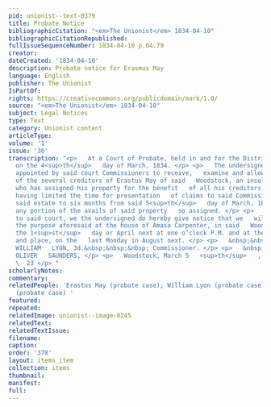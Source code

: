 ```yaml
---
pid: unionist--text-0379
title: Probate Notice
bibliographicCitation: "<em>The Unionist</em> 1834-04-10"
bibliographicCitationRepublished: 
fullIssueSequenceNumber: 1834-04-10 p.04.79
creator: 
dateCreated: '1834-04-10'
description: Probate notice for Erasmus May
language: English
publisher: The Unionist
IsPartOf: 
rights: https://creativecommons.org/publicdomain/mark/1.0/
source: "<em>The Unionist</em> 1834-04-10"
subject: Legal Notices
type: Text
category: Unionist content
articleType: 
volume: '1'
issue: '36'
transcription: "<p>   At a Court of Probate, held in and for the District of Woodstock,
  on the 4<sup>th</sup>   day of March, 1834. </p> <p>   The undersigned having been
  appointed by said court Commissioners to receive,   examine and allow the claims
  of the several creditors of Erastus May of said   Woodstock, an insolvent debtor,
  who has assigned his property for the benefit   of all his creditors, and said court
  having limited the time for presentation   of claims to said Commissioners against
  said estate to six months from said 5<sup>th</sup>   day of March, 1834, or be debarred
  any portion of the avails of said property   so assigned. </p> <p>   In conformity
  to said court, we the undersigned do hereby give notice that we   will meet for
  the purpose aforesaid at the house of Amasa Carpenter, in said   Woodstock on Tuesday
  the 1<sup>st</sup>   day or April next at one o’clock P.M. and at the same hour
  and place, on the   last Monday in August next. </p> <p>   &nbsp;&nbsp;&nbsp;&nbsp;&nbsp;&nbsp;&nbsp;&nbsp;&nbsp;&nbsp;&nbsp;
  WILLIAM   LYON, 3d.&nbsp;&nbsp;&nbsp; Commissioner. </p> <p>   &nbsp;&nbsp;&nbsp;&nbsp;&nbsp;&nbsp;&nbsp;&nbsp;&nbsp;&nbsp;&nbsp;
  OLIVER   SAUNDERS, </p> <p>   Woodstock, March 5   <sup>th</sup>   ,   1834.&nbsp;&nbsp;&nbsp;&nbsp;&nbsp;&nbsp;&nbsp;&nbsp;&nbsp;&nbsp;&nbsp;&nbsp;&nbsp;&nbsp;&nbsp;&nbsp;&nbsp;&nbsp;&nbsp;&nbsp;&nbsp;&nbsp;&nbsp;&nbsp;&nbsp;&nbsp;&nbsp;&nbsp;&nbsp;&nbsp;&nbsp;&nbsp;&nbsp;&nbsp;&nbsp;&nbsp;&nbsp;&nbsp;&nbsp;&nbsp;&nbsp;&nbsp;&nbsp;&nbsp;&nbsp;&nbsp;&nbsp;&nbsp;&nbsp;&nbsp;&nbsp;&nbsp;&nbsp;&nbsp;&nbsp;&nbsp;&nbsp;&nbsp;&nbsp;&nbsp;
  \  23 </p> "
scholarlyNotes: 
commentary: 
relatedPeople: 'Erastus May (probate case); William Lyon (probate case); Oliver Saunders
  (probate case) '
featured: 
repeated: 
relatedImage: unionist--image-0245
relatedText: 
relatedTextIssue: 
filename: 
caption: 
order: '378'
layout: items_item
collection: items
thumbnail: 
manifest: 
full: 
---
```

